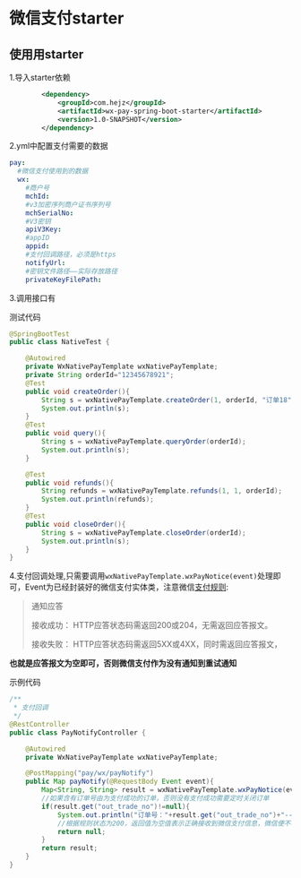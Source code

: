 # 微信支付starter
## 使用用starter
1.导入starter依赖
```xml
        <dependency>
            <groupId>com.hejz</groupId>
            <artifactId>wx-pay-spring-boot-starter</artifactId>
            <version>1.0-SNAPSHOT</version>
        </dependency>
```
2.yml中配置支付需要的数据
```yaml
pay:
  #微信支付使用到的数据
  wx:
    #商户号
    mchId: 
    #v3加密序列商户证书序列号
    mchSerialNo: 
    #V3密钥
    apiV3Key: 
    #appID
    appid: 
    #支付回调路径，必须是https
    notifyUrl: 
    #密钥文件路径——实际存放路径
    privateKeyFilePath: 
```
3.调用接口有

测试代码
```java
@SpringBootTest
public class NativeTest {

    @Autowired
    private WxNativePayTemplate wxNativePayTemplate;
    private String orderId="12345678921";
    @Test
    public void createOrder(){
        String s = wxNativePayTemplate.createOrder(1, orderId, "订单18");
        System.out.println(s);
    }
    @Test
    public void query(){
        String s = wxNativePayTemplate.queryOrder(orderId);
        System.out.println(s);
    }

    @Test
    public void refunds(){
        String refunds = wxNativePayTemplate.refunds(1, 1, orderId);
        System.out.println(refunds);
    }
    @Test
    public void closeOrder(){
        String s = wxNativePayTemplate.closeOrder(orderId);
        System.out.println(s);
    }
}
```
4.支付回调处理,只需要调用`wxNativePayTemplate.wxPayNotice(event)`处理即可，Event为已经封装好的微信支付实体类，注意微信[支付规则](https://pay.weixin.qq.com/docs/merchant/apis/native-payment/payment-notice.html):
>通知应答
>
>接收成功： HTTP应答状态码需返回200或204，无需返回应答报文。
>
>接收失败： HTTP应答状态码需返回5XX或4XX，同时需返回应答报文，

**也就是应答报文为空即可，否则微信支付作为没有通知到重试通知**

示例代码
```java
/**
 * 支付回调
 */
@RestController
public class PayNotifyController {

    @Autowired
    private WxNativePayTemplate wxNativePayTemplate;

    @PostMapping("pay/wx/payNotify")
    public Map payNotify(@RequestBody Event event){
        Map<String, String> result = wxNativePayTemplate.wxPayNotice(event);
        //如果含有订单号由为支付成功的订单，否则没有支付成功需要定时关闭订单
        if(result.get("out_trade_no")!=null){
            System.out.println("订单号："+result.get("out_trade_no")+"---支付成功");
            //根据规则状态为200，返回值为空值表示正确接收到微信支付信息，微信便不再重发信息，如果不为空值则还会重发
            return null;
        }
        return result;
    }
}
```

